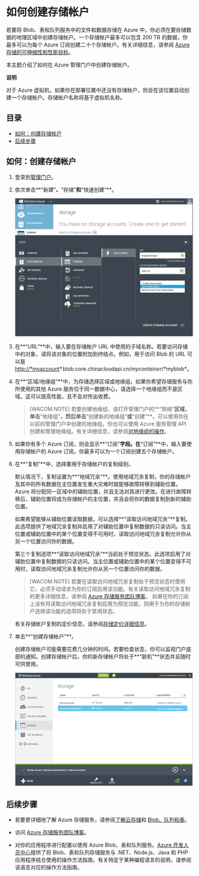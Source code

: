 <properties linkid="manage-services-how-to-create-a-storage-account" urlDisplayName="How to create" pageTitle="How to create a storage account | Azure" metaKeywords="" description="Learn how to create a storage account in the Azure management portal." metaCanonical="" services="storage" documentationCenter="" title="How To Create a Storage Account" solutions="" authors="tamram" manager="mbaldwin" editor="cgronlun" />

# 如何创建存储帐户

若要将 Blob、表和队列服务中的文件和数据存储在 Azure 中，你必须在要存储数据的地理区域中创建存储帐户。一个存储帐户最多可以包含 200 TB 的数据，你最多可以为每个 Azure 订阅创建二十个存储帐户。有关详细信息，请参阅 [Azure 存储的可伸缩性和性能目标][]。

本主题介绍了如何在 Azure 管理门户中创建存储帐户。

**说明**

对于 Azure 虚拟机，如果你在部署位置中还没有存储帐户，则会在该位置自动创建一个存储帐户。存储帐户名称将基于虚拟机名称。

## 目录

-   [如何：创建存储帐户][]
-   [后续步骤][]

## 如何：创建存储帐户

1.  登录到[管理门户][]。

2.  依次单击**“新建”**、**“存储”**和**“快速创建”**。

    ![新建存储帐户][]

3.  在**“URL”**中，输入要在存储帐户 URL 中使用的子域名称。若要访问存储中的对象，请将该对象的位置附加到终结点。例如，用于访问 Blob 的 URL 可以是 <http://*myaccount>*.blob.core.chinacloudapi.cn/*mycontainer*/*myblob\*。

4.  在**“区域/地缘组”**中，为存储选择区域或地缘组。如果你希望存储服务与你所使用的其他 Azure 服务位于同一数据中心，请选择一个地缘组而不是区域。这可以提高性能，且不会对传出收费。

    > [WACOM.NOTE]
    > 若要创建地缘组，请打开管理门户的**“网络”**区域，单击**“地缘组”**，然后单击**“创建新的地缘组”**或**“创建”**。可以使用你在以前的管理门户中创建的地缘组。你也可以使用 Azure 服务管理 API 创建和管理地缘组。有关详细信息，请参阅[对地缘组的操作][]。

5.  如果你有多个 Azure 订阅，则会显示**“订阅”**字段。在**“订阅”**中，输入要使用存储帐户的 Azure 订阅。你最多可以为一个订阅创建五个存储帐户。

6.  在**“复制”**中，选择要用于存储帐户的复制级别。

    默认情况下，复制设置为**“地域冗余”**。使用地域冗余复制，你的存储帐户及其中的所有数据在主位置发生重大灾难时就能够故障转移到辅助位置。Azure 将分配同一区域中的辅助位置，并且无法对其进行更改。在进行故障转移后，辅助位置将成为存储帐户的主位置，并且会将你的数据复制到新的辅助位置。

    如果希望能够从辅助位置读取数据，可以选择**“读取访问地域冗余”**复制。此选项提供了地域冗余复制并启用了对辅助位置中复制数据的只读访问。当主位置或辅助位置中的某个位置变得不可用时，读取访问地域冗余复制允许你从另一个位置访问你的数据。

    第三个复制选项**“读取访问地域冗余”**当前处于预览状态。此选项启用了对辅助位置中复制数据的只读访问。当主位置或辅助位置中的某个位置变得不可用时，读取访问地域冗余复制允许你从另一个位置访问你的数据。

    > [WACOM.NOTE]
    > 若要在读取访问地域冗余复制处于预览状态时使用它，必须手动请求为你的订阅启用该功能。有关读取访问地域冗余复制的更多详细信息，请参阅 [Azure 存储服务团队博客][]。
    > 如果在你的订阅上没有将读取访问地域冗余复制启用为预览功能，则用于为你的存储帐户选择该功能的选项将处于禁用状态。

    有关存储帐户复制的定价信息，请参阅[存储定价详细信息][]。

7.  单击**“创建存储帐户”**。

    创建存储帐户可能需要花费几分钟的时间。若要检查状态，你可以监视门户底部的通知。创建存储帐户后，你的新存储帐户将处于**“联机”**状态并且随时可供使用。

    ![存储页面][]

## 后续步骤

-   若要更详细地了解 Azure 存储服务，请参阅[了解云存储][]和 [Blob、队列和表][]。

-   访问 [Azure 存储服务团队博客][1]。

-   对你的应用程序进行配置以使用 Azure Blob、表和队列服务。[Azure 开发人员中心][]提供了将 Blob、表和队列存储服务与 .NET、Node.js、Java 和 PHP 应用程序结合使用的操作方法指南。有关特定于某种编程语言的说明，请参阅该语言对应的操作方法指南。

  [Azure 存储的可伸缩性和性能目标]: http://msdn.microsoft.com/zh-cn/library/dn249410.aspx
  [如何：创建存储帐户]: #create
  [后续步骤]: #next
  [管理门户]: https://manage.windowsazure.cn
  [新建存储帐户]: ./media/storage-create-storage-account/storage_NewStorageAccount.png
  [对地缘组的操作]: http://msdn.microsoft.com/zh-cn/library/azure/ee460798.aspx
  [Azure 存储服务团队博客]: http://blogs.msdn.com/b/windowsazurestorage/archive/2013/12/04/introducing-read-access-geo-replicated-storage-ra-grs-for-windows-azure-storage.aspx
  [存储定价详细信息]: /pricing/details/storage/
  [存储页面]: ./media/storage-create-storage-account/Storage_StoragePage.png
  [了解云存储]: /zh-cn/documentation/articles/storage-introduction/
  [Blob、队列和表]: http://msdn.microsoft.com/zh-cn/library/gg433040.aspx
  [1]: http://blogs.msdn.com/b/windowsazurestorage/
  [Azure 开发人员中心]: /zh-cn/documentation/
